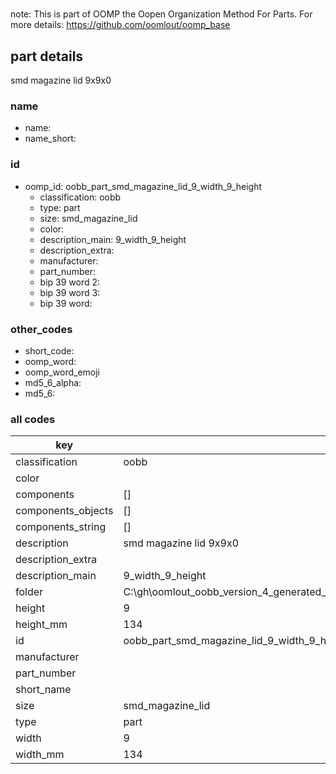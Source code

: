 #   

note: This is part of OOMP the Oopen Organization Method For Parts. For more details: https://github.com/oomlout/oomp_base

##  part details



smd magazine lid 9x9x0

### name
* name: 
* name_short: 
### id
* oomp_id: oobb_part_smd_magazine_lid_9_width_9_height
  * classification: oobb
  * type: part
  * size: smd_magazine_lid
  * color: 
  * description_main: 9_width_9_height
  * description_extra: 
  * manufacturer: 
  * part_number: 
  * bip 39 word 2: 
  * bip 39 word 3: 
  * bip 39 word: 

### other_codes
* short_code: 
* oomp_word: 
* oomp_word_emoji 
* md5_6_alpha: 
* md5_6: 









### all codes 
| key | value |  
| --- | --- |  
| classification | oobb |  
| color |  |  
| components | [] |  
| components_objects | [] |  
| components_string | [] |  
| description | smd magazine lid 9x9x0 |  
| description_extra |  |  
| description_main | 9_width_9_height |  
| folder | C:\gh\oomlout_oobb_version_4_generated_parts\things\oobb_part_smd_magazine_lid_9_width_9_height |  
| height | 9 |  
| height_mm | 134 |  
| id | oobb_part_smd_magazine_lid_9_width_9_height |  
| manufacturer |  |  
| part_number |  |  
| short_name |  |  
| size | smd_magazine_lid |  
| type | part |  
| width | 9 |  
| width_mm | 134 |  
